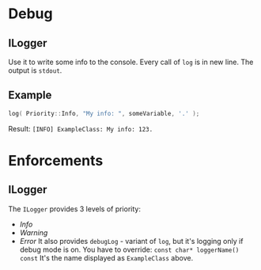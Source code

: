 # Debug
## ILogger
Use it to write some info to the console. Every call of `log` is in new line. The output is `stdout`.
## Example
```cpp
log( Priority::Info, "My info: ", someVariable, '.' );
```
Result:
`[INFO] ExampleClass: My info: 123.`

# Enforcements
## ILogger
The `ILogger` provides 3 levels of priority: 
* *Info*
* *Warning* 
* *Error*
It also provides `debugLog` - variant of `log`, but it's logging only if debug mode is on.
  You have to override:
`const char* loggerName() const`
It's  the name displayed as `ExampleClass` above.

